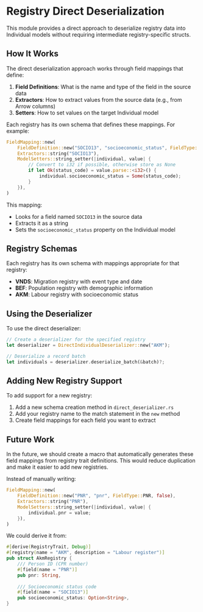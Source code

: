 # Registry Direct Deserialization

This module provides a direct approach to deserialize registry data into Individual models without requiring intermediate registry-specific structs.

## How It Works

The direct deserialization approach works through field mappings that define:

1. **Field Definitions**: What is the name and type of the field in the source data
2. **Extractors**: How to extract values from the source data (e.g., from Arrow columns)
3. **Setters**: How to set values on the target Individual model

Each registry has its own schema that defines these mappings. For example:

```rust
FieldMapping::new(
    FieldDefinition::new("SOCIO13", "socioeconomic_status", FieldType::String, true),
    Extractors::string("SOCIO13"),
    ModelSetters::string_setter(|individual, value| {
        // Convert to i32 if possible, otherwise store as None
        if let Ok(status_code) = value.parse::<i32>() {
            individual.socioeconomic_status = Some(status_code);
        }
    }),
)
```

This mapping:
- Looks for a field named `SOCIO13` in the source data 
- Extracts it as a string
- Sets the `socioeconomic_status` property on the Individual model

## Registry Schemas

Each registry has its own schema with mappings appropriate for that registry:

- **VNDS**: Migration registry with event type and date
- **BEF**: Population registry with demographic information
- **AKM**: Labour registry with socioeconomic status

## Using the Deserializer

To use the direct deserializer:

```rust
// Create a deserializer for the specified registry
let deserializer = DirectIndividualDeserializer::new("AKM");

// Deserialize a record batch
let individuals = deserializer.deserialize_batch(&batch)?;
```

## Adding New Registry Support

To add support for a new registry:

1. Add a new schema creation method in `direct_deserializer.rs`
2. Add your registry name to the match statement in the `new` method
3. Create field mappings for each field you want to extract

## Future Work

In the future, we should create a macro that automatically generates these field mappings from registry trait definitions. This would reduce duplication and make it easier to add new registries.

Instead of manually writing:
```rust
FieldMapping::new(
    FieldDefinition::new("PNR", "pnr", FieldType::PNR, false),
    Extractors::string("PNR"),
    ModelSetters::string_setter(|individual, value| {
        individual.pnr = value;
    }),
)
```

We could derive it from:
```rust
#[derive(RegistryTrait, Debug)]
#[registry(name = "AKM", description = "Labour register")]
pub struct AkmRegistry {
    /// Person ID (CPR number)
    #[field(name = "PNR")]
    pub pnr: String,
    
    /// Socioeconomic status code
    #[field(name = "SOCIO13")]
    pub socioeconomic_status: Option<String>,
}
```